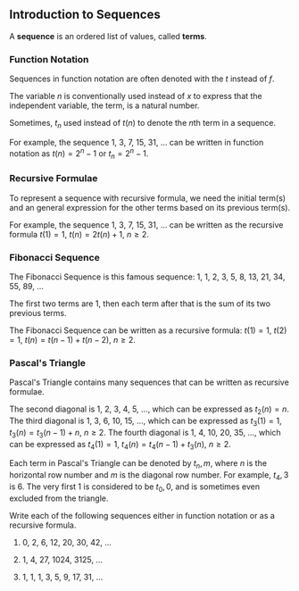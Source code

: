 Introduction to Sequences
-------

A **sequence** is an ordered list of values, called **terms**.


### Function Notation

Sequences in function notation are often denoted with the $t$ instead of $f$.

The variable $n$ is conventionally used instead of $x$ to express that the independent variable, the term, is a natural number.

Sometimes, $t_n$ used instead of $t(n)$ to denote the $n$th term in a sequence.

For example, the sequence 1, 3, 7, 15, 31, ... can be written in function notation as $t(n) = 2^n - 1$ or $t_n = 2^n - 1$.


### Recursive Formulae

To represent a sequence with recursive formula, we need the initial term(s) and an general expression for the other terms based on its previous term(s).

For example, the sequence 1, 3, 7, 15, 31, ... can be written as the recursive formula $t(1) = 1$, $t(n) = 2t(n) + 1$, $n \ge 2$.


### Fibonacci Sequence

The Fibonacci Sequence is this famous sequence: 1, 1, 2, 3, 5, 8, 13, 21, 34, 55, 89, ...

The first two terms are 1, then each term after that is the sum of its two previous terms.

The Fibonacci Sequence can be written as a recursive formula: $t(1) = 1$, $t(2) = 1$, $t(n) = t(n-1) + t(n-2)$, $n \ge 2$.


### Pascal's Triangle

Pascal's Triangle contains many sequences that can be written as recursive formulae.

The second diagonal is 1, 2, 3, 4, 5, ..., which can be expressed as $t_2(n) = n$.
The third diagonal is 1, 3, 6, 10, 15, ..., which can be expressed as $t_3(1) = 1$, $t_3(n) = t_3(n-1) + n$, $n \ge 2$.
The fourth diagonal is 1, 4, 10, 20, 35, ..., which can be expressed as $t_4(1) = 1$, $t_4(n) = t_4(n-1) + t_3(n)$, $n \ge 2$.

Each term in Pascal's Triangle can be denoted by $t_n,m$, where $n$ is the horizontal row number and $m$ is the diagonal row number. For example, $t_4,3$ is 6. The very first 1 is considered to be $t_0,0$, and is sometimes even excluded from the triangle.


Write each of the following sequences either in function notation or as a recursive formula.

1. 0, 2, 6, 12, 20, 30, 42, ... 

2. 1, 4, 27, 1024, 3125, ...

3. 1, 1, 1, 3, 5, 9, 17, 31, ...